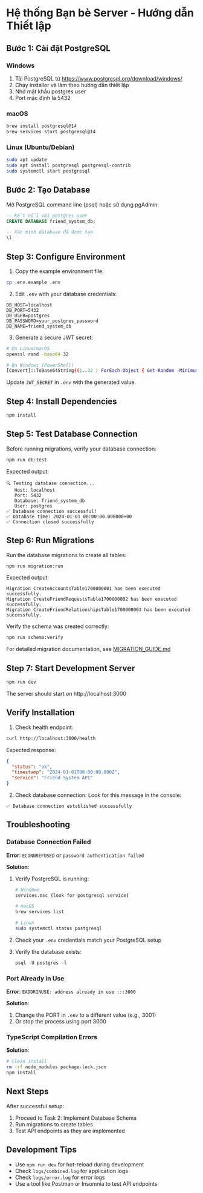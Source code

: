 # Hệ thống Bạn bè Server - Hướng dẫn Thiết lập

## Bước 1: Cài đặt PostgreSQL

### Windows
1. Tải PostgreSQL từ https://www.postgresql.org/download/windows/
2. Chạy installer và làm theo hướng dẫn thiết lập
3. Nhớ mật khẩu postgres user
4. Port mặc định là 5432

### macOS
```bash
brew install postgresql@14
brew services start postgresql@14
```

### Linux (Ubuntu/Debian)
```bash
sudo apt update
sudo apt install postgresql postgresql-contrib
sudo systemctl start postgresql
```

## Bước 2: Tạo Database

Mở PostgreSQL command line (psql) hoặc sử dụng pgAdmin:

```sql
-- Kết nối với postgres user
CREATE DATABASE friend_system_db;

-- Xác minh database đã được tạo
\l
```

## Step 3: Configure Environment

1. Copy the example environment file:
```bash
cp .env.example .env
```

2. Edit `.env` with your database credentials:
```env
DB_HOST=localhost
DB_PORT=5432
DB_USER=postgres
DB_PASSWORD=your_postgres_password
DB_NAME=friend_system_db
```

3. Generate a secure JWT secret:
```bash
# On Linux/macOS
openssl rand -base64 32

# On Windows (PowerShell)
[Convert]::ToBase64String((1..32 | ForEach-Object { Get-Random -Minimum 0 -Maximum 256 }))
```

Update `JWT_SECRET` in `.env` with the generated value.

## Step 4: Install Dependencies

```bash
npm install
```

## Step 5: Test Database Connection

Before running migrations, verify your database connection:

```bash
npm run db:test
```

Expected output:
```
🔍 Testing database connection...
   Host: localhost
   Port: 5432
   Database: friend_system_db
   User: postgres
✅ Database connection successful!
✅ Database time: 2024-01-01 00:00:00.000000+00
✅ Connection closed successfully
```

## Step 6: Run Migrations

Run the database migrations to create all tables:

```bash
npm run migration:run
```

Expected output:
```
Migration CreateAccountsTable1700000001 has been executed successfully.
Migration CreateFriendRequestsTable1700000002 has been executed successfully.
Migration CreateFriendRelationshipsTable1700000003 has been executed successfully.
```

Verify the schema was created correctly:

```bash
npm run schema:verify
```

For detailed migration documentation, see [MIGRATION_GUIDE.md](./MIGRATION_GUIDE.md)

## Step 7: Start Development Server

```bash
npm run dev
```

The server should start on http://localhost:3000

## Verify Installation

1. Check health endpoint:
```bash
curl http://localhost:3000/health
```

Expected response:
```json
{
  "status": "ok",
  "timestamp": "2024-01-01T00:00:00.000Z",
  "service": "Friend System API"
}
```

2. Check database connection:
Look for this message in the console:
```
✅ Database connection established successfully
```

## Troubleshooting

### Database Connection Failed

**Error**: `ECONNREFUSED` or `password authentication failed`

**Solution**:
1. Verify PostgreSQL is running:
   ```bash
   # Windows
   services.msc (look for postgresql service)
   
   # macOS
   brew services list
   
   # Linux
   sudo systemctl status postgresql
   ```

2. Check your `.env` credentials match your PostgreSQL setup

3. Verify the database exists:
   ```sql
   psql -U postgres -l
   ```

### Port Already in Use

**Error**: `EADDRINUSE: address already in use :::3000`

**Solution**:
1. Change the PORT in `.env` to a different value (e.g., 3001)
2. Or stop the process using port 3000

### TypeScript Compilation Errors

**Solution**:
```bash
# Clean install
rm -rf node_modules package-lock.json
npm install
```

## Next Steps

After successful setup:
1. Proceed to Task 2: Implement Database Schema
2. Run migrations to create tables
3. Test API endpoints as they are implemented

## Development Tips

- Use `npm run dev` for hot-reload during development
- Check `logs/combined.log` for application logs
- Check `logs/error.log` for error logs
- Use a tool like Postman or Insomnia to test API endpoints
